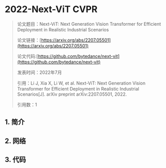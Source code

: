 # 2022-Next-ViT CVPR

> 论文题目：Next-ViT: Next Generation Vision Transformer for Efficient Deployment in Realistic Industrial Scenarios
>
> 论文链接：[https://arxiv.org/abs/2207.05501](https://arxiv.org/abs/2207.05501)
>
> 论文代码:[https://github.com/bytedance/next-vit](https://github.com/bytedance/next-vit)
>
> 发表时间：2022年7月
>
> 引用：Li J, Xia X, Li W, et al. Next-ViT: Next Generation Vision Transformer for Efficient Deployment in Realistic Industrial Scenarios[J]. arXiv preprint arXiv:2207.05501, 2022.
>
> 引用数：1





## 1. 简介







## 2. 网络







## 3. 代码



